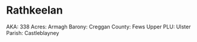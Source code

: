 # Rathkeelan

AKA: 338
Acres: Armagh
Barony: Creggan
County: Fews Upper
PLU: Ulster
Parish: Castleblayney